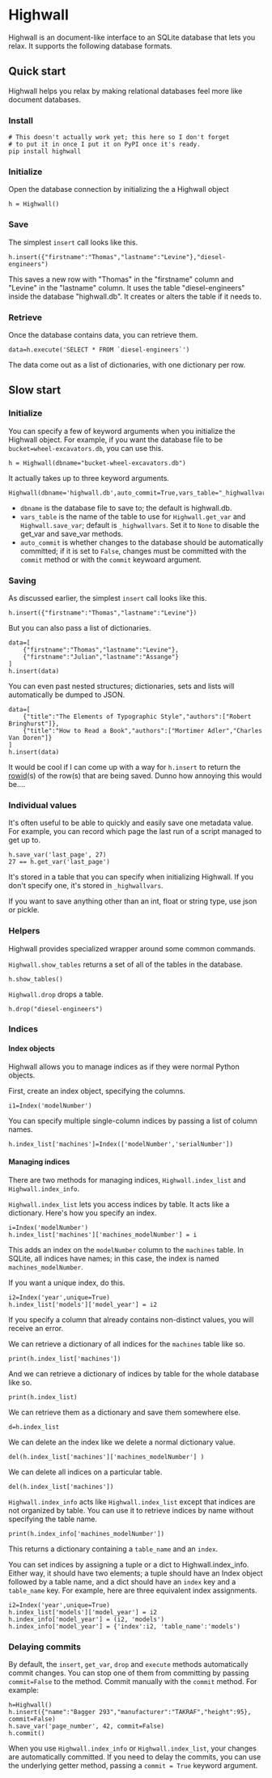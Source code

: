 Highwall
==============

Highwall is an document-like interface to an SQLite database that lets you relax.
It supports the following database formats.

Quick start
----------
Highwall helps you relax by making relational databases
feel more like document databases.

### Install

    # This doesn't actually work yet; this here so I don't forget
    # to put it in once I put it on PyPI once it's ready.
    pip install highwall

### Initialize

Open the database connection by initializing the a Highwall object

    h = Highwall()

### Save
The simplest `insert` call looks like this.

    h.insert({"firstname":"Thomas","lastname":"Levine"},"diesel-engineers")

This saves a new row with "Thomas" in the "firstname" column and
"Levine" in the "lastname" column. It uses the table "diesel-engineers"
inside the database "highwall.db". It creates or alters the table
if it needs to.

### Retrieve
Once the database contains data, you can retrieve them.

    data=h.execute('SELECT * FROM `diesel-engineers`')

The data come out as a list of dictionaries, with one dictionary per row.


Slow start
-------
### Initialize

You can specify a few of keyword arguments when you initialize the Highwall object.
For example, if you want the database file to be `bucket=wheel-excavators.db`,
you can use this.

    h = Highwall(dbname="bucket-wheel-excavators.db")

It actually takes up to three keyword arguments.

    Highwall(dbname='highwall.db',auto_commit=True,vars_table="_highwallvars")

* `dbname` is the database file to save to; the default is highwall.db.
* `vars_table` is the name of the table to use for `Highwall.get_var`
and `Highwall.save_var`; default is `_highwallvars`. Set it to `None`
to disable the get_var and save_var methods.
* `auto_commit` is whether changes to the database should be automatically committed;
if it is set to `False`, changes must be committed with the `commit` method
or with the `commit` keywoard argument.

### Saving
As discussed earlier, the simplest `insert` call looks like this.

    h.insert({"firstname":"Thomas","lastname":"Levine"})

But you can also pass a list of dictionaries.

    data=[
        {"firstname":"Thomas","lastname":"Levine"},
        {"firstname":"Julian","lastname":"Assange"}
    ]
    h.insert(data)

You can even past nested structures; dictionaries,
sets and lists will automatically be dumped to JSON.

    data=[
        {"title":"The Elements of Typographic Style","authors":["Robert Bringhurst"]},
        {"title":"How to Read a Book","authors":["Mortimer Adler","Charles Van Doren"]}
    ]
    h.insert(data)

It would be cool if I can come up with a way for `h.insert` to return
the [rowid](http://www.sqlite.org/lang_createtable.html#rowid)(s) of the
row(s) that are being saved. Dunno how annoying this would be....

### Individual values
It's often useful to be able to quickly and easily save one metadata value.
For example, you can record which page the last run of a script managed to get up to.

    h.save_var('last_page', 27)
    27 == h.get_var('last_page')

It's stored in a table that you can specify when initializing Highwall.
If you don't specify one, it's stored in `_highwallvars`.

If you want to save anything other than an int, float or string type,
use json or pickle.

### Helpers
Highwall provides specialized wrapper around some common commands.

`Highwall.show_tables` returns a set of all of the tables in the database.

    h.show_tables()

`Highwall.drop` drops a table.

    h.drop("diesel-engineers")

### Indices

#### Index objects
Highwall allows you to manage indices as if they were
normal Python objects.

First, create an index object, specifying the columns.

    i1=Index('modelNumber')

You can specify multiple single-column indices by passing a list of column names.

    h.index_list['machines']=Index(['modelNumber','serialNumber'])

#### Managing indices
There are two methods for managing indices,
`Highwall.index_list` and `Highwall.index_info`.

`Highwall.index_list` lets you access indices by table.
It acts like a dictionary. Here's how you specify an index.

    i=Index('modelNumber')
    h.index_list['machines']['machines_modelNumber'] = i

This adds an index on the `modelNumber` column to the `machines` table.
In SQLite, all indices have names; in this case, the index is named `machines_modelNumber`.

If you want a unique index, do this.

    i2=Index('year',unique=True)
    h.index_list['models']['model_year'] = i2

If you specify a column that already contains non-distinct values, you will receive an error.

We can retrieve a dictionary of all indices for the `machines` table like so.

    print(h.index_list['machines'])

And we can retrieve a dictionary of indices by table for the whole database like so.

    print(h.index_list)

We can retrieve them as a dictionary and save them somewhere else.

    d=h.index_list

We can delete an the index like we delete a normal dictionary value.

    del(h.index_list['machines']['machines_modelNumber'] )

We can delete all indices on a particular table.

    del(h.index_list['machines'])

`Highwall.index_info` acts like `Highwall.index_list`
except that indices are not organized by table.
You can use it to retrieve indices by name without specifying the table name.

    print(h.index_info['machines_modelNumber'])

This returns a dictionary containing a `table_name` and an `index`.

You can set indices by assigning a tuple or a dict to Highwall.index_info.
Either way, it should have two elements; a tuple should have an Index
object followed by a table name, and a dict should have an `index` key
and a `table_name` key. For example, here are three equivalent index assignments.

    i2=Index('year',unique=True)
    h.index_list['models']['model_year'] = i2
    h.index_info['model_year'] = (i2, 'models')
    h.index_info['model_year'] = {'index':i2, 'table_name':'models')

### Delaying commits
By default, the `insert`, `get_var`, `drop` and `execute` methods automatically commit changes.
You can stop one of them from committing by passing `commit=False` to the method.
Commit manually with the `commit` method.  For example:

    h=Highwall()
    h.insert({"name":"Bagger 293","manufacturer":"TAKRAF","height":95}, commit=False)
    h.save_var('page_number', 42, commit=False)
    h.commit()

When you use `Highwall.index_info` or `Highwall.index_list`,
your changes are automatically committed. If you need to delay the commits,
you can use the underlying getter method, passing a `commit = True` keyword argument.
